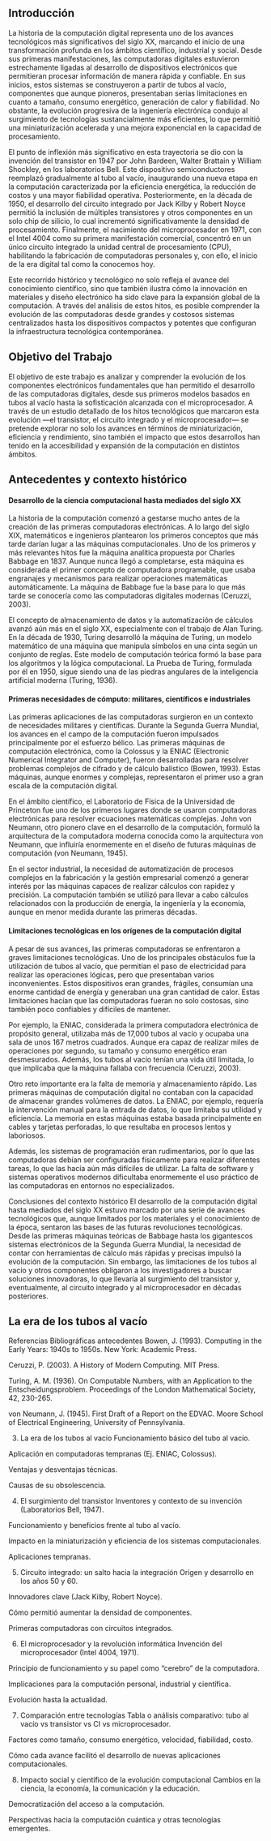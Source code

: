 ## Introducción

La historia de la computación digital representa uno de los avances tecnológicos más significativos del siglo XX, marcando el inicio de una transformación profunda en los ámbitos científico, industrial y social. Desde sus primeras manifestaciones, las computadoras digitales estuvieron estrechamente ligadas al desarrollo de dispositivos electrónicos que permitieran procesar información de manera rápida y confiable. En sus inicios, estos sistemas se construyeron a partir de tubos al vacío, componentes que aunque pioneros, presentaban serias limitaciones en cuanto a tamaño, consumo energético, generación de calor y fiabilidad. No obstante, la evolución progresiva de la ingeniería electrónica condujo al surgimiento de tecnologías sustancialmente más eficientes, lo que permitió una miniaturización acelerada y una mejora exponencial en la capacidad de procesamiento.

El punto de inflexión más significativo en esta trayectoria se dio con la invención del transistor en 1947 por John Bardeen, Walter Brattain y William Shockley, en los laboratorios Bell. Este dispositivo semiconductores reemplazó gradualmente al tubo al vacío, inaugurando una nueva etapa en la computación caracterizada por la eficiencia energética, la reducción de costos y una mayor fiabilidad operativa. Posteriormente, en la década de 1950, el desarrollo del circuito integrado por Jack Kilby y Robert Noyce permitió la inclusión de múltiples transistores y otros componentes en un solo chip de silicio, lo cual incrementó significativamente la densidad de procesamiento. Finalmente, el nacimiento del microprocesador en 1971, con el Intel 4004 como su primera manifestación comercial, concentró en un único circuito integrado la unidad central de procesamiento (CPU), habilitando la fabricación de computadoras personales y, con ello, el inicio de la era digital tal como la conocemos hoy.

Este recorrido histórico y tecnológico no solo refleja el avance del conocimiento científico, sino que también ilustra cómo la innovación en materiales y diseño electrónico ha sido clave para la expansión global de la computación. A través del análisis de estos hitos, es posible comprender la evolución de las computadoras desde grandes y costosos sistemas centralizados hasta los dispositivos compactos y potentes que configuran la infraestructura tecnológica contemporánea.

## Objetivo del Trabajo
El objetivo de este trabajo es analizar y comprender la evolución de los componentes electrónicos fundamentales que han permitido el desarrollo de las computadoras digitales, desde sus primeros modelos basados en tubos al vacío hasta la sofisticación alcanzada con el microprocesador. A través de un estudio detallado de los hitos tecnológicos que marcaron esta evolución —el transistor, el circuito integrado y el microprocesador— se pretende explorar no solo los avances en términos de miniaturización, eficiencia y rendimiento, sino también el impacto que estos desarrollos han tenido en la accesibilidad y expansión de la computación en distintos ámbitos.

## Antecedentes y contexto histórico
#### Desarrollo de la ciencia computacional hasta mediados del siglo XX
La historia de la computación comenzó a gestarse mucho antes de la creación de las primeras computadoras electrónicas. A lo largo del siglo XIX, matemáticos e ingenieros plantearon los primeros conceptos que más tarde darían lugar a las máquinas computacionales. Uno de los primeros y más relevantes hitos fue la máquina analítica propuesta por Charles Babbage en 1837. Aunque nunca llegó a completarse, esta máquina es considerada el primer concepto de computadora programable, que usaba engranajes y mecanismos para realizar operaciones matemáticas automáticamente. La máquina de Babbage fue la base para lo que más tarde se conocería como las computadoras digitales modernas (Ceruzzi, 2003).

El concepto de almacenamiento de datos y la automatización de cálculos avanzó aún más en el siglo XX, especialmente con el trabajo de Alan Turing. En la década de 1930, Turing desarrolló la máquina de Turing, un modelo matemático de una máquina que manipula símbolos en una cinta según un conjunto de reglas. Este modelo de computación teórica formó la base para los algoritmos y la lógica computacional. La Prueba de Turing, formulada por él en 1950, sigue siendo una de las piedras angulares de la inteligencia artificial moderna (Turing, 1936).

#### Primeras necesidades de cómputo: militares, científicos e industriales
Las primeras aplicaciones de las computadoras surgieron en un contexto de necesidades militares y científicas. Durante la Segunda Guerra Mundial, los avances en el campo de la computación fueron impulsados principalmente por el esfuerzo bélico. Las primeras máquinas de computación electrónica, como la Colossus y la ENIAC (Electronic Numerical Integrator and Computer), fueron desarrolladas para resolver problemas complejos de cifrado y de cálculo balístico (Bowen, 1993). Estas máquinas, aunque enormes y complejas, representaron el primer uso a gran escala de la computación digital.

En el ámbito científico, el Laboratorio de Física de la Universidad de Princeton fue uno de los primeros lugares donde se usaron computadoras electrónicas para resolver ecuaciones matemáticas complejas. John von Neumann, otro pionero clave en el desarrollo de la computación, formuló la arquitectura de la computadora moderna conocida como la arquitectura von Neumann, que influiría enormemente en el diseño de futuras máquinas de computación (von Neumann, 1945).

En el sector industrial, la necesidad de automatización de procesos complejos en la fabricación y la gestión empresarial comenzó a generar interés por las máquinas capaces de realizar cálculos con rapidez y precisión. La computación también se utilizó para llevar a cabo cálculos relacionados con la producción de energía, la ingeniería y la economía, aunque en menor medida durante las primeras décadas.

#### Limitaciones tecnológicas en los orígenes de la computación digital
A pesar de sus avances, las primeras computadoras se enfrentaron a graves limitaciones tecnológicas. Uno de los principales obstáculos fue la utilización de tubos al vacío, que permitían el paso de electricidad para realizar las operaciones lógicas, pero que presentaban varios inconvenientes. Estos dispositivos eran grandes, frágiles, consumían una enorme cantidad de energía y generaban una gran cantidad de calor. Estas limitaciones hacían que las computadoras fueran no solo costosas, sino también poco confiables y difíciles de mantener.

Por ejemplo, la ENIAC, considerada la primera computadora electrónica de propósito general, utilizaba más de 17,000 tubos al vacío y ocupaba una sala de unos 167 metros cuadrados. Aunque era capaz de realizar miles de operaciones por segundo, su tamaño y consumo energético eran desmesurados. Además, los tubos al vacío tenían una vida útil limitada, lo que implicaba que la máquina fallaba con frecuencia (Ceruzzi, 2003).

Otro reto importante era la falta de memoria y almacenamiento rápido. Las primeras máquinas de computación digital no contaban con la capacidad de almacenar grandes volúmenes de datos. La ENIAC, por ejemplo, requería la intervención manual para la entrada de datos, lo que limitaba su utilidad y eficiencia. La memoria en estas máquinas estaba basada principalmente en cables y tarjetas perforadas, lo que resultaba en procesos lentos y laboriosos.

Además, los sistemas de programación eran rudimentarios, por lo que las computadoras debían ser configuradas físicamente para realizar diferentes tareas, lo que las hacía aún más difíciles de utilizar. La falta de software y sistemas operativos modernos dificultaba enormemente el uso práctico de las computadoras en entornos no especializados.

Conclusiones del contexto histórico
El desarrollo de la computación digital hasta mediados del siglo XX estuvo marcado por una serie de avances tecnológicos que, aunque limitados por los materiales y el conocimiento de la época, sentaron las bases de las futuras revoluciones tecnológicas. Desde las primeras máquinas teóricas de Babbage hasta los gigantescos sistemas electrónicos de la Segunda Guerra Mundial, la necesidad de contar con herramientas de cálculo más rápidas y precisas impulsó la evolución de la computación. Sin embargo, las limitaciones de los tubos al vacío y otros componentes obligaron a los investigadores a buscar soluciones innovadoras, lo que llevaría al surgimiento del transistor y, eventualmente, al circuito integrado y al microprocesador en décadas posteriores.

## La era de los tubos al vacío







Referencias Bibliográficas antecedentes
Bowen, J. (1993). Computing in the Early Years: 1940s to 1950s. New York: Academic Press.

Ceruzzi, P. (2003). A History of Modern Computing. MIT Press.

Turing, A. M. (1936). On Computable Numbers, with an Application to the Entscheidungsproblem. Proceedings of the London Mathematical Society, 42, 230-265.

von Neumann, J. (1945). First Draft of a Report on the EDVAC. Moore School of Electrical Engineering, University of Pennsylvania.



3. La era de los tubos al vacío
Funcionamiento básico del tubo al vacío.

Aplicación en computadoras tempranas (Ej. ENIAC, Colossus).

Ventajas y desventajas técnicas.

Causas de su obsolescencia.

4. El surgimiento del transistor
Inventores y contexto de su invención (Laboratorios Bell, 1947).

Funcionamiento y beneficios frente al tubo al vacío.

Impacto en la miniaturización y eficiencia de los sistemas computacionales.

Aplicaciones tempranas.

5. Circuito integrado: un salto hacia la integración
Origen y desarrollo en los años 50 y 60.

Innovadores clave (Jack Kilby, Robert Noyce).

Cómo permitió aumentar la densidad de componentes.

Primeras computadoras con circuitos integrados.

6. El microprocesador y la revolución informática
Invención del microprocesador (Intel 4004, 1971).

Principio de funcionamiento y su papel como “cerebro” de la computadora.

Implicaciones para la computación personal, industrial y científica.

Evolución hasta la actualidad.

7. Comparación entre tecnologías
Tabla o análisis comparativo: tubo al vacío vs transistor vs CI vs microprocesador.

Factores como tamaño, consumo energético, velocidad, fiabilidad, costo.

Cómo cada avance facilitó el desarrollo de nuevas aplicaciones computacionales.

8. Impacto social y científico de la evolución computacional
Cambios en la ciencia, la economía, la comunicación y la educación.

Democratización del acceso a la computación.

Perspectivas hacia la computación cuántica y otras tecnologías emergentes.
